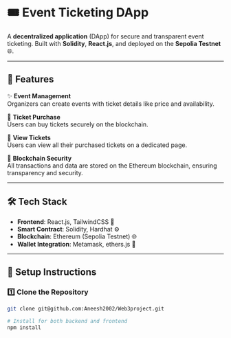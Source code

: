 # 🎟️ Event Ticketing DApp

A **decentralized application** (DApp) for secure and transparent event ticketing. Built with **Solidity**, **React.js**, and deployed on the **Sepolia Testnet** 🌐.

---

## 🚀 Features

✨ **Event Management**  
Organizers can create events with ticket details like price and availability.  

🎫 **Ticket Purchase**  
Users can buy tickets securely on the blockchain.  

📜 **View Tickets**  
Users can view all their purchased tickets on a dedicated page.  

🔐 **Blockchain Security**  
All transactions and data are stored on the Ethereum blockchain, ensuring transparency and security.

---

## 🛠️ Tech Stack

- **Frontend**: React.js, TailwindCSS 🌈  
- **Smart Contract**: Solidity, Hardhat ⚙️  
- **Blockchain**: Ethereum (Sepolia Testnet) 🌐  
- **Wallet Integration**: Metamask, ethers.js 🔗  

---

## 🔧 Setup Instructions

### 1️⃣ Clone the Repository

```bash
git clone git@github.com:Aneesh2002/Web3project.git

# Install for both backend and frontend
npm install

